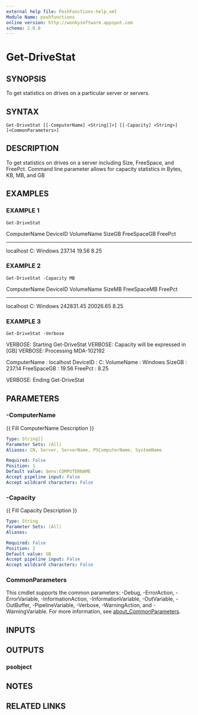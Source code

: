 ```yaml
---
external help file: PoshFunctions-help.xml
Module Name: poshfunctions
online version: http://wonkysoftware.appspot.com
schema: 2.0.0
---
```


# Get-DriveStat

## SYNOPSIS
To get statistics on drives on a particular server or servers.

## SYNTAX

```
Get-DriveStat [[-ComputerName] <String[]>] [[-Capacity] <String>] [<CommonParameters>]
```

## DESCRIPTION
To get statistics on drives on a server including Size, FreeSpace, and FreePct.
Command line
parameter allows for capacity statistics in Bytes, KB, MB, and GB

## EXAMPLES

### EXAMPLE 1
```
Get-DriveStat
```

ComputerName DeviceID VolumeName SizeGB FreeSpaceGB FreePct
------------ -------- ---------- ------ ----------- -------
localhost    C:       Windows    237.14       19.56    8.25

### EXAMPLE 2
```
Get-DriveStat -Capacity MB
```

ComputerName DeviceID VolumeName    SizeMB FreeSpaceMB FreePct
------------ -------- ----------    ------ ----------- -------
localhost    C:       Windows    242831.45    20026.65    8.25

### EXAMPLE 3
```
Get-DriveStat -Verbose
```

VERBOSE: Starting Get-DriveStat
VERBOSE: Capacity will be expressed in \[GB\]
VERBOSE: Processing MDA-102192

ComputerName : localhost
DeviceID     : C:
VolumeName   : Windows
SizeGB       : 237.14
FreeSpaceGB  : 19.56
FreePct      : 8.25

VERBOSE: Ending Get-DriveStat

## PARAMETERS

### -ComputerName
{{ Fill ComputerName Description }}

```yaml
Type: String[]
Parameter Sets: (All)
Aliases: CN, Server, ServerName, PSComputerName, SystemName

Required: False
Position: 1
Default value: $env:COMPUTERNAME
Accept pipeline input: False
Accept wildcard characters: False
```

### -Capacity
{{ Fill Capacity Description }}

```yaml
Type: String
Parameter Sets: (All)
Aliases:

Required: False
Position: 2
Default value: GB
Accept pipeline input: False
Accept wildcard characters: False
```

### CommonParameters
This cmdlet supports the common parameters: -Debug, -ErrorAction, -ErrorVariable, -InformationAction, -InformationVariable, -OutVariable, -OutBuffer, -PipelineVariable, -Verbose, -WarningAction, and -WarningVariable. For more information, see [about_CommonParameters](http://go.microsoft.com/fwlink/?LinkID=113216).

## INPUTS

## OUTPUTS

### psobject
## NOTES

## RELATED LINKS
